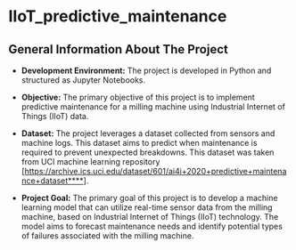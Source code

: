 # IIoT_predictive_maintenance

## General Information About The Project
- **Development Environment:** The project is developed in Python and structured as Jupyter Notebooks.
- **Objective:** The primary objective of this project is to implement predictive maintenance for a milling machine using Industrial Internet of Things (IIoT) data.
- **Dataset:** The project leverages a dataset collected from sensors and machine logs. This dataset aims to predict when maintenance is required to prevent unexpected breakdowns.
               This dataset was taken from UCI machine learning repository [https://archive.ics.uci.edu/dataset/601/ai4i+2020+predictive+maintenance+dataset****].

- **Project Goal:** The primary goal of this project is to develop a machine learning model that can utilize real-time sensor data from the milling machine, based on Industrial Internet of Things (IIoT) technology.                      The model aims to forecast maintenance needs and identify potential types of failures associated with the milling machine.
